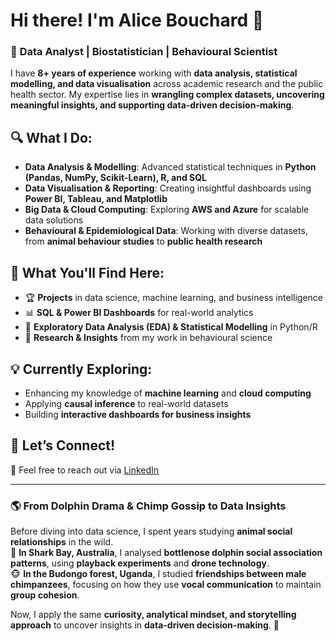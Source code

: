 # **Hi there! I'm Alice Bouchard 👋**  

### 🚀 **Data Analyst | Biostatistician | Behavioural Scientist**  

I have **8+ years of experience** working with **data analysis, statistical modelling, and data visualisation** across academic research and the public health sector. My expertise lies in **wrangling complex datasets, uncovering meaningful insights, and supporting data-driven decision-making**.  

## 🔍 **What I Do:**  
- **Data Analysis & Modelling**: Advanced statistical techniques in **Python (Pandas, NumPy, Scikit-Learn), R, and SQL**  
- **Data Visualisation & Reporting**: Creating insightful dashboards using **Power BI, Tableau, and Matplotlib**  
- **Big Data & Cloud Computing**: Exploring **AWS and Azure** for scalable data solutions  
- **Behavioural & Epidemiological Data**: Working with diverse datasets, from **animal behaviour studies** to **public health research**  

## 📌 **What You'll Find Here:**  
- 🏆 **Projects** in data science, machine learning, and business intelligence  
- 📊 **SQL & Power BI Dashboards** for real-world analytics  
- 🔬 **Exploratory Data Analysis (EDA) & Statistical Modelling** in Python/R  
- 📖 **Research & Insights** from my work in behavioural science  

## 💡 **Currently Exploring:**  
- Enhancing my knowledge of **machine learning** and **cloud computing**  
- Applying **causal inference** to real-world datasets  
- Building **interactive dashboards for business insights**  

## 🔗 **Let’s Connect!**  
📧 Feel free to reach out via [LinkedIn](https://www.linkedin.com/in/alicefmbouchard/)

---

### 🌎 **From Dolphin Drama & Chimp Gossip to Data Insights**  
Before diving into data science, I spent years studying **animal social relationships** in the wild.  
🐬 **In Shark Bay, Australia**, I analysed **bottlenose dolphin social association patterns**, using **playback experiments** and **drone technology**.  
🐵 **In the Budongo forest, Uganda**, I studied **friendships between male chimpanzees**, focusing on how they use **vocal communication** to maintain **group cohesion**. 

Now, I apply the same **curiosity, analytical mindset, and storytelling approach** to uncover insights in **data-driven decision-making**. 🚀  



